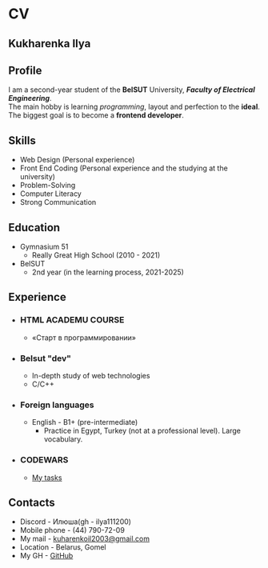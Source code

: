 # CV

## Kukharenka Ilya
## Profile
I am a second-year student of the **BelSUT** University, ***Faculty of Electrical Engineering***.
</br>
The main hobby is learning *programming*, layout and perfection to the **ideal**. 
</br>
The biggest goal is to become a **frontend developer**.

## Skills
- Web Design (Personal experience)
- Front End Coding (Personal experience and the studying at the university)
- Problem-Solving
- Computer Literacy
- Strong Communication

## Education
- Gymnasium 51
  -    Really Great High School (2010 - 2021)
- BelSUT
  -   2nd year (in the learning process, 2021-2025)

## Experience
- ### HTML ACADEMU COURSE
  - «Старт в программировании»
- ### Belsut "dev"
  - In-depth study of web technologies
  - C/C++
- ### Foreign languages
  - English -  B1+ (pre-intermediate) 
     - Practice in Egypt, Turkey (not at a professional level). Large vocabulary.
- ### CODEWARS
  - [My tasks](https://www.codewars.com/users/ilushaaw/completed)

## Contacts
-  Discord -  Илюша(gh - ilya111200)
-  Mobile phone - (44) 790-72-09
-  My mail - kuharenkoil2003@gmail.com
-  Location - Belarus, Gomel
-  My GH - [GitHub](https://github.com/ilya111200)

